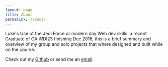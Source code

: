 ```yaml
---
layout: page
title: About
permalink: /about/
---
```

Luke's Use of the Jedi Force or modern day Web dev skills.
a recent Graduate of GA WDI23 finishing Dec 2016, this is a brief summary and
overview of my group and solo projects that where designed and built while
on the course.

Check out my [Github](https://github.com/Essexrambler) or send me an [email](reynoldsluke08@gmail.com).
